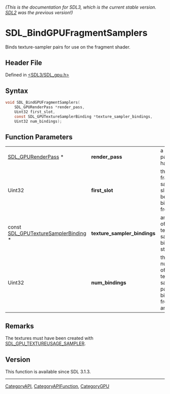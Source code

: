 ###### (This is the documentation for SDL3, which is the current stable version. [SDL2](https://wiki.libsdl.org/SDL2/) was the previous version!)
# SDL_BindGPUFragmentSamplers

Binds texture-sampler pairs for use on the fragment shader.

## Header File

Defined in [<SDL3/SDL_gpu.h>](https://github.com/libsdl-org/SDL/blob/main/include/SDL3/SDL_gpu.h)

## Syntax

```c
void SDL_BindGPUFragmentSamplers(
    SDL_GPURenderPass *render_pass,
    Uint32 first_slot,
    const SDL_GPUTextureSamplerBinding *texture_sampler_bindings,
    Uint32 num_bindings);
```

## Function Parameters

|                                                                      |                              |                                                             |
| -------------------------------------------------------------------- | ---------------------------- | ----------------------------------------------------------- |
| [SDL_GPURenderPass](SDL_GPURenderPass) *                             | **render_pass**              | a render pass handle.                                       |
| Uint32                                                               | **first_slot**               | the fragment sampler slot to begin binding from.            |
| const [SDL_GPUTextureSamplerBinding](SDL_GPUTextureSamplerBinding) * | **texture_sampler_bindings** | an array of texture-sampler binding structs.                |
| Uint32                                                               | **num_bindings**             | the number of texture-sampler pairs to bind from the array. |

## Remarks

The textures must have been created with
[SDL_GPU_TEXTUREUSAGE_SAMPLER](SDL_GPU_TEXTUREUSAGE_SAMPLER).

## Version

This function is available since SDL 3.1.3.

----
[CategoryAPI](CategoryAPI), [CategoryAPIFunction](CategoryAPIFunction), [CategoryGPU](CategoryGPU)

